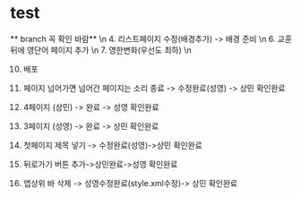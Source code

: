 # test
** branch 꼭 확인 바람** \n
4. 리스트페이지 수정(배경추가) -> 배경 준비 \n
6. 교훈 뒤에 영단어 페이지 추가 \n
7. 영한변화(우선도 최하) \n

10. 배포


1. 페이지 넘어가면 넘어간 페이지는 소리 종료 -> 수정완료(성영) -> 상민 확인완료
2. 4페이지 (상민) -> 완료 -> 성영 확인완료
3. 3페이지 (성영) -> 완료 -> 상민 확인완료
5. 첫페이지 제목 넣기 -> 수정완료(성영)->상민 확인완료
8. 뒤로가기 버튼 추가->상민완료->성영 확인완료
9. 앱상위 바 삭제 -> 성영수정완료(style.xml수정)-> 상민 확인완료
